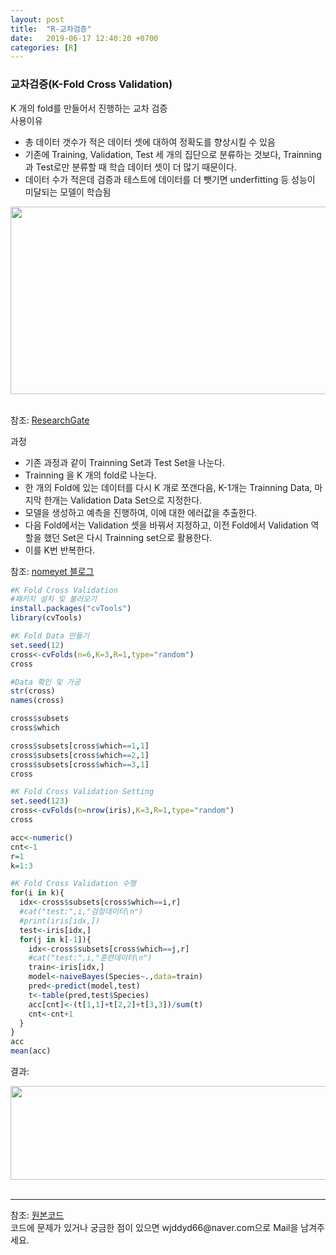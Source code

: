 ```yaml
---
layout: post
title:  "R-교차검증"
date:   2019-06-17 12:40:20 +0700
categories: [R]
---
```


###  교차검증(K-Fold Cross Validation)
K 개의 fold를 만들어서 진행하는 교차 검증  
사용이유  
<ul>
	<li>총 데이터 갯수가 적은 데이터 셋에 대하여 정확도를 향상시킬 수 있음</li>
	<li>기존에 Training, Validation, Test 세 개의 집단으로 분류하는 것보다, Trainning 과 Test로만 분류할 때 학습 데이터 셋이 더 많기 때문이다.</li>
	<li>데이터 수가 적은데 검증과 테스트에 데이터를 더 뺏기면 underfitting 등 성능이 미달되는 모델이 학습됨</li>
</ul>  
<div><img src="https://www.researchgate.net/profile/B_Aksasse/publication/326866871/figure/fig2/AS:669601385947145@1536656819574/K-fold-cross-validation-In-addition-we-outline-an-overview-of-the-different-metrics-used.jpg" height="300" width="600" /></div><br>

참조: <a href="https://www.researchgate.net/figure/K-fold-cross-validation-In-addition-we-outline-an-overview-of-the-different-metrics-used_fig2_326866871">ResearchGate</a>  

과정  

<ul>
	<li>기존 과정과 같이 Trainning Set과 Test Set을 나눈다.</li>
	<li>Trainning 을 K 개의 fold로 나눈다.</li>
	<li>한 개의 Fold에 있는 데이터를 다시 K 개로 쪼갠다음, K-1개는 Trainning Data, 마지막 한개는 Validation Data Set으로 지정한다.</li>
	<li>모델을 생성하고 예측을 진행하여, 이에 대한 에러값을 추출한다.</li>
	<li>다음 Fold에서는 Validation 셋을 바꿔서 지정하고, 이전 Fold에서 Validation 역할을 했던 Set은 다시 Trainning set으로 활용한다.</li>
	<li>이를 K번 반복한다.</li>
</ul> 
참조: <a href="https://nonmeyet.tistory.com/entry/KFold-Cross-Validation%EA%B5%90%EC%B0%A8%EA%B2%80%EC%A6%9D-%EC%A0%95%EC%9D%98-%EB%B0%8F-%EC%84%A4%EB%AA%85">nomeyet 블로그</a>

```R
#K Fold Cross Validation
#패키지 설치 및 불러오기
install.packages("cvTools")
library(cvTools)

#K Fold Data 만들기
set.seed(12)
cross<-cvFolds(n=6,K=3,R=1,type="random")
cross

#Data 확인 및 가공
str(cross)
names(cross)

cross$subsets
cross$which

cross$subsets[cross$which==1,1]
cross$subsets[cross$which==2,1]
cross$subsets[cross$which==3,1]
cross

#K Fold Cross Validation Setting
set.seed(123)
cross<-cvFolds(n=nrow(iris),K=3,R=1,type="random")
cross

acc<-numeric()
cnt<-1
r=1
k=1:3

#K Fold Cross Validation 수행
for(i in k){
  idx<-cross$subsets[cross$which==i,r]
  #cat("test:",i,"검정데이터\n")
  #print(iris[idx,])
  test<-iris[idx,]
  for(j in k[-1]){
    idx<-cross$subsets[cross$which==j,r]
    #cat("test:",i,"훈련데이터\n")
    train<-iris[idx,]
    model<-naiveBayes(Species~.,data=train)
    pred<-predict(model,test)
    t<-table(pred,test$Species)
    acc[cnt]<-(t[1,1]+t[2,2]+t[3,3])/sum(t)
    cnt<-cnt+1
  }
}
acc
mean(acc)

```

결과:
<div><img src="https://raw.githubusercontent.com/wjddyd66/wjddyd66.github.io/master/static/img/R/K_Fold.PNG" height="150" width="600" /></div><br>
<hr>
참조: <a href="https://github.com/wjddyd66/R/tree/master/K-Fold-Cross-Validation">원본코드</a><br>
코드에 문제가 있거나 궁금한 점이 있으면 wjddyd66@naver.com으로  Mail을 남겨주세요.
